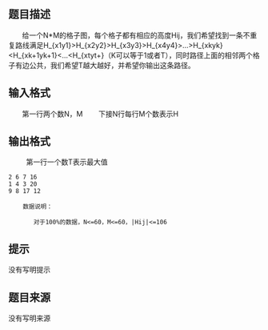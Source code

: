 


## 题目描述
       给一个N*M的格子图，每个格子都有相应的高度Hij，我们希望找到一条不重复路线满足H_{x1y1}>H_{x2y2}>H_{x3y3}>H_{x4y4}>…>H_{xkyk}<H_{xk+1yk+1}<…<H_{xtyt+}（K可以等于1或者T），同时路径上面的相邻两个格子有边公共，我们希望T越大越好，并希望你输出这条路径。
## 输入格式
       第一行两个数N，M
       下接N行每行M个数表示H
## 输出格式
 
       第一行一个数T表示最大值
   

```input13 4
2 6 7 16
1 4 3 20
9 8 17 12

```

```output1       9
    数据说明：
   
       对于100%的数据，N<=60，M<=60，|Hij|<=106
```

## 提示
没有写明提示
## 题目来源
没有写明来源


